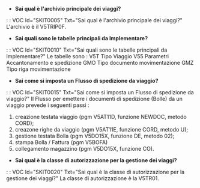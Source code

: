 - **Sai qual è l'archivio principale dei viaggi?**

 :  : VOC Id="SKIT0005" Txt="Sai qual è l'archivio principale dei viaggi?"
L'archivio è il V5TRIP0F.
- **Sai quali sono le tabelle principali da Implementare?**

 :  : VOC Id="SKIT0010" Txt="Sai quali sono le tabelle principali da Implementare?"
Le tabelle sono : 
V5T Tipo Viaggio
V55 Parametri Accantonamento e spedizione
GMO Tipo documento movimentazione
GMZ Tipo riga movimentazione
- **Sai come si imposta un Flusso di spedizione da viaggio?**

 :  : VOC Id="SKIT0015" Txt="Sai come si imposta un Flusso di spedizione da viaggio?"
Il Flusso per emettere i documenti di spedizione (Bolle) da un viaggio prevede i seguenti passi : 
1. creazione testata viaggio (pgm V5AT11D, funzione NEWDOC, metodo CORD);
2. creazone righe da viaggio (pgm V5AT11E, funzione CORD, metodo U);
3. gestione testata Bolla (pgm V5DO15X, funzione DE, metodo 02);
4. stampa Bolla / Fattura (pgm V5BOFA)
5. collegamento magazzino (pgm V5DO15X, funzione CO).
- **Sai qual è la classe di autorizzazione per la gestione dei viaggi?**

 :  : VOC Id="SKIT0020" Txt="Sai qual è la classe di autorizzazione per la gestione dei viaggi?"
La classe di autorizzazione è la V5TR01.
